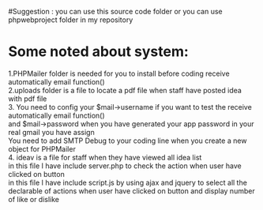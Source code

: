  #Suggestion :
 you can use this source code folder
 or you can use phpwebproject folder in my repository 
 # Some noted about system:
1.PHPMailer folder is needed for you to install before coding receive automatically email function()<br>
2.uploads folder is a file to locate a pdf file when staff have posted idea with pdf file<br>
 3. You need to config your $mail->username if you want to test the receive automatically email function()<br>
and $mail->password when you have generated your app password in your real gmail you have assign<br>
You need to add SMTP Debug to your coding line when you create a new object for PHPMailer <br>
4. ideav is a file for staff when they have viewed all idea list<br>
in this file I have include server.php to check the action when user have clicked on button <br>
in this file I have include script.js by using ajax and jquery to select all the declarable of actions when user have clicked on button and display number of like or dislike  
